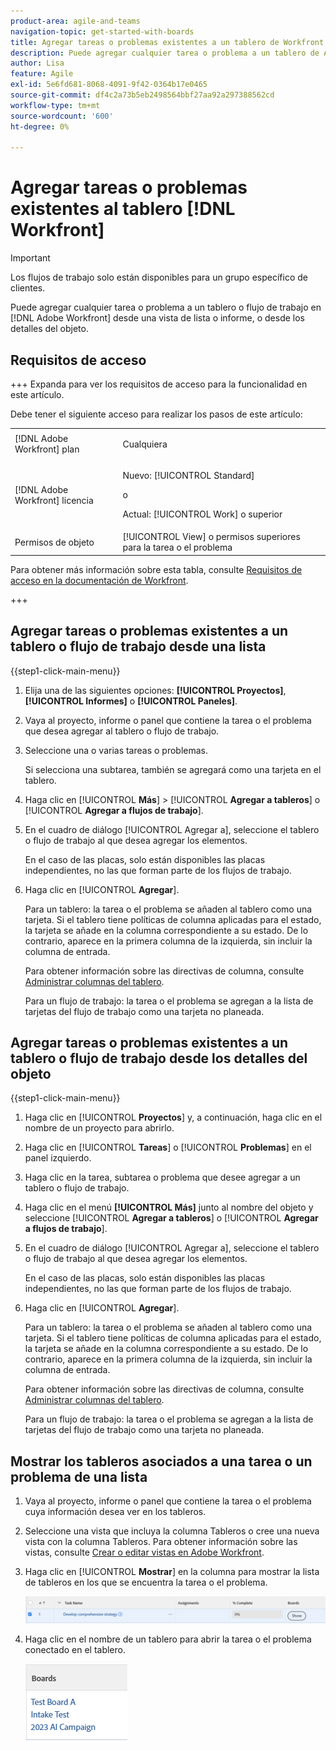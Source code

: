 ```yaml
---
product-area: agile-and-teams
navigation-topic: get-started-with-boards
title: Agregar tareas o problemas existentes a un tablero de Workfront
description: Puede agregar cualquier tarea o problema a un tablero de Adobe Workfront desde una vista de lista o de informe.
author: Lisa
feature: Agile
exl-id: 5e6fd681-8068-4091-9f42-0364b17e0465
source-git-commit: df4c2a73b5eb2498564bbf27aa92a297388562cd
workflow-type: tm+mt
source-wordcount: '600'
ht-degree: 0%

---
```


# Agregar tareas o problemas existentes al tablero [!DNL Workfront]

>[!IMPORTANT]
>
>Los flujos de trabajo solo están disponibles para un grupo específico de clientes.

Puede agregar cualquier tarea o problema a un tablero o flujo de trabajo en [!DNL Adobe Workfront] desde una vista de lista o informe, o desde los detalles del objeto.

## Requisitos de acceso

+++ Expanda para ver los requisitos de acceso para la funcionalidad en este artículo.

Debe tener el siguiente acceso para realizar los pasos de este artículo:

<table style="table-layout:auto">
 <col>
 <col>
 <tbody>
  <tr>
   <td role="rowheader">[!DNL Adobe Workfront] plan</td>
   <td> <p>Cualquiera</p> </td>
  </tr>
  <tr>
   <td role="rowheader">[!DNL Adobe Workfront] licencia</td>
   <td>
   <p>Nuevo: [!UICONTROL Standard]</p> 
   <p>o</p>
   <p>Actual: [!UICONTROL Work] o superior</p>
   </td>
  </tr>
  <tr>
   <td role="rowheader">Permisos de objeto</td>
   <td>[!UICONTROL View] o permisos superiores para la tarea o el problema </td>
  </tr>
 </tbody>
</table>

Para obtener más información sobre esta tabla, consulte [Requisitos de acceso en la documentación de Workfront](/help/quicksilver/administration-and-setup/add-users/access-levels-and-object-permissions/access-level-requirements-in-documentation.md).

+++

## Agregar tareas o problemas existentes a un tablero o flujo de trabajo desde una lista

{{step1-click-main-menu}}

1. Elija una de las siguientes opciones: **[!UICONTROL Proyectos]**, **[!UICONTROL Informes]** o **[!UICONTROL Paneles]**.
1. Vaya al proyecto, informe o panel que contiene la tarea o el problema que desea agregar al tablero o flujo de trabajo.
1. Seleccione una o varias tareas o problemas.

   Si selecciona una subtarea, también se agregará como una tarjeta en el tablero.

1. Haga clic en [!UICONTROL **Más**] > [!UICONTROL **Agregar a tableros**] o [!UICONTROL **Agregar a flujos de trabajo**].
1. En el cuadro de diálogo [!UICONTROL Agregar a], seleccione el tablero o flujo de trabajo al que desea agregar los elementos.

   En el caso de las placas, solo están disponibles las placas independientes, no las que forman parte de los flujos de trabajo.

1. Haga clic en [!UICONTROL **Agregar**].

   Para un tablero: la tarea o el problema se añaden al tablero como una tarjeta. Si el tablero tiene políticas de columna aplicadas para el estado, la tarjeta se añade en la columna correspondiente a su estado. De lo contrario, aparece en la primera columna de la izquierda, sin incluir la columna de entrada.

   Para obtener información sobre las directivas de columna, consulte [Administrar columnas del tablero](/help/quicksilver/agile/get-started-with-boards/manage-board-columns.md).

   Para un flujo de trabajo: la tarea o el problema se agregan a la lista de tarjetas del flujo de trabajo como una tarjeta no planeada.

## Agregar tareas o problemas existentes a un tablero o flujo de trabajo desde los detalles del objeto

{{step1-click-main-menu}}

1. Haga clic en [!UICONTROL **Proyectos**] y, a continuación, haga clic en el nombre de un proyecto para abrirlo.
1. Haga clic en [!UICONTROL **Tareas**] o [!UICONTROL **Problemas**] en el panel izquierdo.
1. Haga clic en la tarea, subtarea o problema que desee agregar a un tablero o flujo de trabajo.
1. Haga clic en el menú **[!UICONTROL Más]** junto al nombre del objeto y seleccione [!UICONTROL **Agregar a tableros**] o [!UICONTROL **Agregar a flujos de trabajo**].
1. En el cuadro de diálogo [!UICONTROL Agregar a], seleccione el tablero o flujo de trabajo al que desea agregar los elementos.

   En el caso de las placas, solo están disponibles las placas independientes, no las que forman parte de los flujos de trabajo.

1. Haga clic en [!UICONTROL **Agregar**].

   Para un tablero: la tarea o el problema se añaden al tablero como una tarjeta. Si el tablero tiene políticas de columna aplicadas para el estado, la tarjeta se añade en la columna correspondiente a su estado. De lo contrario, aparece en la primera columna de la izquierda, sin incluir la columna de entrada.

   Para obtener información sobre las directivas de columna, consulte [Administrar columnas del tablero](/help/quicksilver/agile/get-started-with-boards/manage-board-columns.md).

   Para un flujo de trabajo: la tarea o el problema se agregan a la lista de tarjetas del flujo de trabajo como una tarjeta no planeada.

## Mostrar los tableros asociados a una tarea o un problema de una lista

1. Vaya al proyecto, informe o panel que contiene la tarea o el problema cuya información desea ver en los tableros.
1. Seleccione una vista que incluya la columna Tableros o cree una nueva vista con la columna Tableros.
Para obtener información sobre las vistas, consulte [Crear o editar vistas en Adobe Workfront](/help/quicksilver/reports-and-dashboards/reports/reporting-elements/create-edit-views.md).
1. Haga clic en [!UICONTROL **Mostrar**] en la columna para mostrar la lista de tableros en los que se encuentra la tarea o el problema.

   ![Mostrar tableros en la columna](assets/show-boards-in-column.png)

1. Haga clic en el nombre de un tablero para abrir la tarea o el problema conectado en el tablero.

   ![Seleccionar un tablero](assets/select-board-in-column.png)
